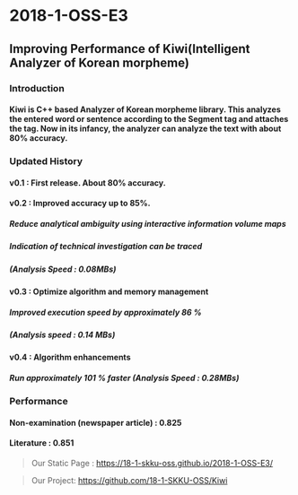 # 2018-1-OSS-E3
## Improving Performance of Kiwi(Intelligent Analyzer of Korean morpheme)

### Introduction
#### Kiwi is C++ based Analyzer of Korean morpheme library. This analyzes the entered word or sentence according to the Segment tag and attaches the tag. Now in its infancy, the analyzer can analyze the text with about 80% accuracy.

### Updated History
#### v0.1 : First release. About 80% accuracy.
#### v0.2 : Improved accuracy up to 85%.
#####   Reduce analytical ambiguity using interactive information volume maps
#####   Indication of technical investigation can be traced
#####   (Analysis Speed : 0.08MBs)
#### v0.3 : Optimize algorithm and memory management
#####   Improved execution speed by approximately 86 %
#####   (Analysis speed : 0.14 MBs)
#### v0.4 : Algorithm enhancements
#####   Run approximately 101 % faster (Analysis Speed : 0.28MBs)

### Performance
#### Non-examination (newspaper article) : 0.825
#### Literature : 0.851

> Our Static Page : https://18-1-skku-oss.github.io/2018-1-OSS-E3/

> Our Project: https://github.com/18-1-SKKU-OSS/Kiwi

